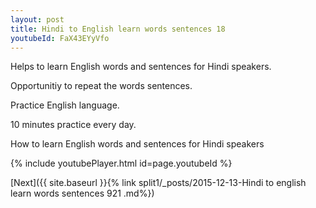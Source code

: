 ```yaml
---
layout: post
title: Hindi to English learn words sentences 18 
youtubeId: FaX43EYyVfo
---
```

 
 
Helps to learn English words and sentences for Hindi speakers.

Opportunitiy to repeat the words sentences. 

Practice English language. 
 
10 minutes practice every day. 
 
How to learn English words and sentences for Hindi speakers 
 
{% include youtubePlayer.html id=page.youtubeId %}
 
 
[Next]({{ site.baseurl }}{% link  split1/_posts/2015-12-13-Hindi to english learn words sentences 921 .md%})
 
